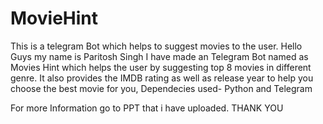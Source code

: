 # MovieHint
This is a telegram Bot which helps to suggest movies to the user.
Hello Guys my name is Paritosh Singh I have made an Telegram Bot named as Movies Hint which helps the user by suggesting top 8 movies in different genre. It also
provides the IMDB rating as well as release year to help you choose the best movie for you,
Dependecies used-  Python and Telegram

For more Information go to PPT that i have uploaded.
THANK YOU
